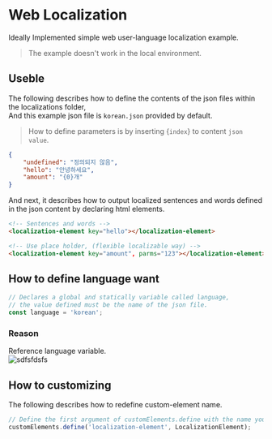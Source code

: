 # Web Localization
Ideally Implemented simple web user-language localization example.

> The example doesn't work in the local environment.

## Useble

The following describes how to define the contents of the json files within the localizations folder, <br />
And this example json file is `korean.json` provided by default.

> How to define parameters is by inserting {`index`} to content `json value`.

```json
{
    "undefined": "정의되지 않음",
    "hello": "안녕하세요",
    "amount": "{0}개"
}
```

And next, it describes how to output localized sentences and words defined in the json content by declaring html elements.
```html
<!-- Sentences and words -->
<localization-element key="hello"></localization-element>

<!-- Use place holder, (flexible localizable way) -->
<localization-element key="amount", parms="123"></localization-element>
```

## How to define language want
```js
// Declares a global and statically variable called language,
// the value defined must be the name of the json file.
const language = 'korean';
```

### Reason
Reference language variable. <br />
![sdfsfdsfs](https://github.com/MTtankkeo/web_localization/assets/122026021/afaa47f3-1c57-440b-9d01-5d758494d59c)

## How to customizing

The following describes how to redefine custom-element name.
```js
// Define the first argument of customElements.define with the name you want.
customElements.define('localization-element', LocalizationElement);
```
